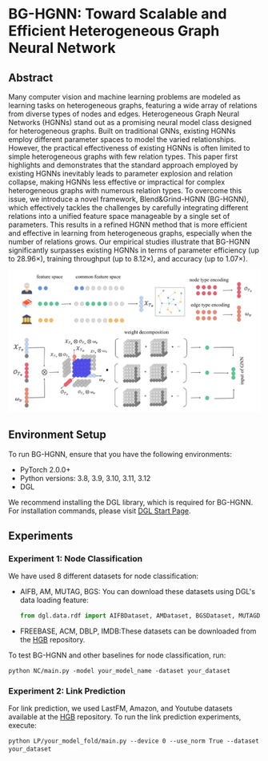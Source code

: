 # BG-HGNN: Toward Scalable and Efficient Heterogeneous Graph Neural Network

## Abstract
Many computer vision and machine learning problems are modeled as learning tasks on heterogeneous graphs, featuring a wide array of relations from diverse types of nodes and edges. Heterogeneous Graph Neural Networks (HGNNs) stand out as a promising neural model class designed for heterogeneous graphs. Built on traditional GNNs, existing HGNNs employ different parameter spaces to model the varied relationships. However, the practical effectiveness of existing HGNNs is often limited to simple heterogeneous graphs with few relation types. This paper first highlights and demonstrates that the standard approach employed by existing HGNNs inevitably leads to parameter explosion and relation collapse, making HGNNs less effective or impractical for complex heterogeneous graphs with numerous relation types. To overcome this issue, we introduce a novel framework, Blend&Grind-HGNN (BG-HGNN), which effectively tackles the challenges by carefully integrating different relations into a unified feature space manageable by a single set of parameters. This results in a refined HGNN method that is more efficient and effective in learning from heterogeneous graphs, especially when the number of relations grows. Our empirical studies illustrate that BG-HGNN significantly surpasses existing HGNNs in terms of parameter efficiency (up to 28.96×), training throughput (up to 8.12×), and accuracy (up to 1.07×).

![BG-HGNN Framework](https://raw.githubusercontent.com/mao1207/BG-HGNN/main/images/framework.png)

## Environment Setup

To run BG-HGNN, ensure that you have the following environments:

- PyTorch 2.0.0+
- Python versions: 3.8, 3.9, 3.10, 3.11, 3.12
- DGL

We recommend installing the DGL library, which is required for BG-HGNN. For installation commands, please visit [DGL Start Page](https://www.dgl.ai/pages/start.html).

## Experiments

### Experiment 1: Node Classification

We have used 8 different datasets for node classification:

- AIFB, AM, MUTAG, BGS:
  You can download these datasets using DGL's data loading feature:
  ```python
  from dgl.data.rdf import AIFBDataset, AMDataset, BGSDataset, MUTAGDataset
  ```
- FREEBASE, ACM, DBLP, IMDB:These datasets can be downloaded from the [HGB](https://github.com/THUDM/HGB) repository.

To test BG-HGNN and other baselines for node classification, run:
  ```shell
  python NC/main.py -model your_model_name -dataset your_dataset
  ```

### Experiment 2: Link Prediction
For link prediction, we used LastFM, Amazon, and Youtube datasets available at the [HGB](https://github.com/THUDM/HGB) repository.
To run the link prediction experiments, execute:
  ```shell
  python LP/your_model_fold/main.py --device 0 --use_norm True --dataset your_dataset

  ```